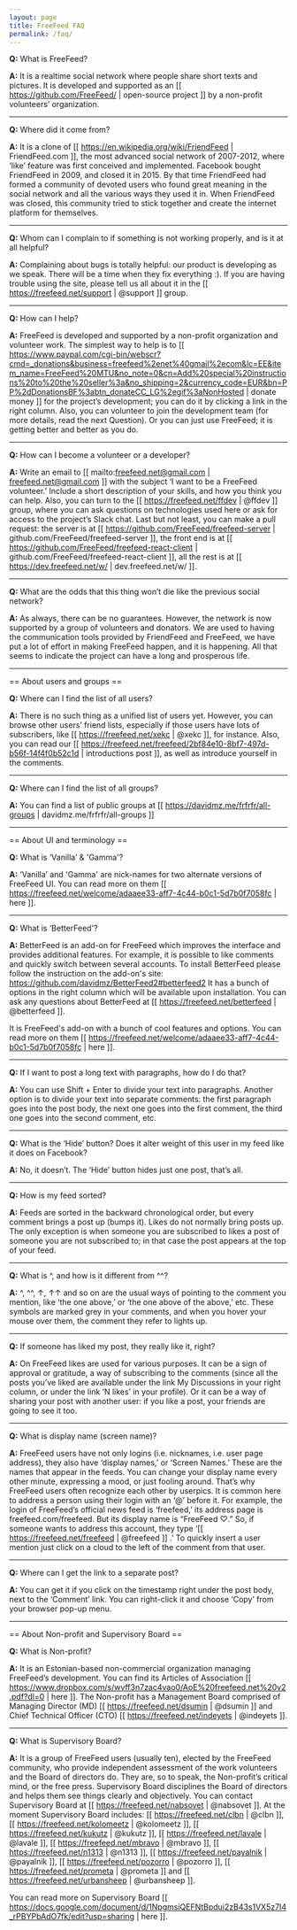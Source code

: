 ```yaml
---
layout: page
title: FreeFeed FAQ
permalink: /faq/
---
```


**Q:** What is FreeFeed?

**A:** It is a realtime social network where people share short texts and pictures. It is developed and supported as an [[ https://github.com/FreeFeed/ | open-source project ]] by a non-profit volunteers’ organization. 

---

**Q:** Where did it come from?

**A:** It is a clone of [[ https://en.wikipedia.org/wiki/FriendFeed | FriendFeed.com ]], the most advanced social network of 2007-2012, where ‘like’ feature was first conceived and implemented. Facebook bought FriendFeed in 2009, and closed it in 2015. By that time FriendFeed had formed a community of devoted users who found great meaning in the social network and all the various ways they used it in. When FriendFeed was closed, this community tried to stick together and create the internet platform for themselves.

---

**Q:** Whom can I complain to if something is not working properly, and is it at all helpful? 

**A:** Complaining about bugs is totally helpful: our product is developing as we speak. There will be a time when they fix everything :). If you are having trouble using the site, please tell us all about it in the [[ https://freefeed.net/support | @support ]] group.

---

**Q:** How can I help?

**A:** FreeFeed is developed and supported by a non-profit organization and volunteer work. The simplest way to help is to [[ https://www.paypal.com/cgi-bin/webscr?cmd=_donations&business=freefeed%2enet%40gmail%2ecom&lc=EE&item_name=FreeFeed%20MTU&no_note=0&cn=Add%20special%20instructions%20to%20the%20seller%3a&no_shipping=2&currency_code=EUR&bn=PP%2dDonationsBF%3abtn_donateCC_LG%2egif%3aNonHosted | donate money ]] for the project’s development; you can do it by clicking a link in the right column. Also, you can volunteer to join the development team (for more details, read the next Question). Or you can just use FreeFeed; it is getting better and better as you do.

---

**Q:** How can I become a volunteer or a developer?

**A:** Write an email to [[ mailto:freefeed.net@gmail.com | freefeed.net@gmail.com ]] with the subject ‘I want to be a FreeFeed volunteer.’ Include a short description of your skills, and how you think you can help. Also, you can turn to the [[ https://freefeed.net/ffdev | @ffdev ]] group, where you can ask questions on technologies used here or ask for access to the project’s Slack chat. Last but not least, you can make a pull request: the server is at [[ https://github.com/FreeFeed/freefeed-server | github.com/FreeFeed/freefeed-server ]], the front end is at [[ https://github.com/FreeFeed/freefeed-react-client | github.com/FreeFeed/freefeed-react-client ]], all the rest is at [[ https://dev.freefeed.net/w/ | dev.freefeed.net/w/ ]].

---

**Q:** What are the odds that this thing won’t die like the previous social network?

**A:** As always, there can be no guarantees. However, the network is now supported by a group of volunteers and donators. We are used to having the communication tools provided by FriendFeed and FreeFeed, we have put a lot of effort in making FreeFeed happen, and it is happening. All that seems to indicate the project can have a long and prosperous life.

---

== About users and groups ==

**Q:** Where can I find the list of all users?

**A:** There is no such thing as a unified list of users yet. However, you can browse other users’ friend lists, especially if those users have lots of subscribers, like [[ https://freefeed.net/xekc | @xekc ]], for instance. Also, you can read our [[ https://freefeed.net/freefeed/2bf84e10-8bf7-497d-b56f-14f4f0b52c1d | introductions post ]], as well as introduce yourself in the comments.

---

**Q:** Where can I find the list of all groups?

**A:** You can find a list of public groups at [[ https://davidmz.me/frfrfr/all-groups | davidmz.me/frfrfr/all-groups ]]

---

== About UI and terminology ==

**Q:** What is ‘Vanilla’ & 'Gamma'?

**A:** ‘Vanilla’ and 'Gamma' are nick-names for two alternate versions of FreeFeed UI. You can read more on them [[ https://freefeed.net/welcome/adaaee33-aff7-4c44-b0c1-5d7b0f7058fc | here ]].

---

**Q:** What is ‘BetterFeed'?

**A:** BetterFeed is an add-on for FreeFeed which improves the interface and provides additional features. For example, it is possible to like comments and quickly switch between several accounts. To install BetterFeed please follow the instruction on the add-on's site: https://github.com/davidmz/BetterFeed2#betterfeed2
It has a bunch of options in the right column which will be available upon installation.
You can ask any questions about BetterFeed at [[ https://freefeed.net/betterfeed | @betterfeed ]].

It is FreeFeed's add-on with a bunch of cool features and options. You can read more on them [[ https://freefeed.net/welcome/adaaee33-aff7-4c44-b0c1-5d7b0f7058fc | here ]].

---

**Q:** If I want to post a long text with paragraphs, how do I do that?

**A:** You can use Shift + Enter to divide your text into paragraphs. Another option is to divide your text into separate comments: the first paragraph goes into the post body, the next one goes into the first comment, the third one goes into the second comment, etc.

---

**Q:** What is the ‘Hide’ button? Does it alter weight of this user in my feed like it does on Facebook?

**A:** No, it doesn’t. The ‘Hide’ button hides just one post, that’s all.

---

**Q:** How is my feed sorted?

**A:** Feeds are sorted in the backward chronological order, but every comment brings a post up (bumps it). Likes do not normally bring posts up. The only exception is when someone you are subscribed to likes a post of someone you are not subscribed to; in that case the post appears at the top of your feed.

---

**Q:** What is ^, and how is it different from ^^? 

**A:** ^, ^^, ↑, ↑↑ and so on are the usual ways of pointing to the comment you mention, like ‘the one above,’ or ‘the one above of the above,’ etc. These symbols are marked grey in your comments, and when you hover your mouse over them, the comment they refer to lights up.

---

**Q:** If someone has liked my post, they really like it, right?

**A:** On FreeFeed likes are used for various purposes. It can be a sign of approval or gratitude, a way of subscribing to the comments (since all the posts you’ve liked are available under the link My Discussions in your right column, or under the link ‘N likes’ in your profile). Or it can be a way of sharing your post with another user: if you like a post, your friends are going to see it too.

---

**Q:** What is display name (screen name)?

**A:** FreeFeed users have not only logins (i.e. nicknames, i.e. user page address), they also have ‘display names,’ or ‘Screen Names.’ These are the names that appear in the feeds. You can change your display name every other minute, expressing a mood, or just fooling around. That’s why FreeFeed users often recognize each other by userpics. It is common here to address a person using their login with an ‘@’ before it. For example, the login of FreeFeed’s official news feed is ‘freefeed,’ its address page is freefeed.com/freefeed. But its display name is “FreeFeed ♡.” So, if someone wants to address this account, they type ‘[[ https://freefeed.net/freefeed | @freefeed ]] <what they have to say>.’ To quickly insert a user mention just click on a cloud to the left of the comment from that user.

---

**Q:** Where can I get the link to a separate post?

**A:** You can get it if you click on the timestamp right under the post body, next to the ‘Comment’ link. You can right-click it and choose ‘Copy’ from your browser pop-up menu.

---

== About Non-profit and Supervisory Board ==


**Q:** What is Non-profit?

**A:** It is an Estonian-based non-commercial organization managing FreeFeed’s development. You can find its Articles of Association [[ https://www.dropbox.com/s/wvff3n7zac4vao0/AoE%20freefeed.net%20v2.pdf?dl=0 | here ]]. The Non-profit has a Management Board comprised of Managing Director (MD) [[ https://freefeed.net/dsumin | @dsumin  ]] and Chief Technical Officer (CTO) [[ https://freefeed.net/indeyets | @indeyets ]].

---

**Q:** What is Supervisory Board?

**A:** It is a group of FreeFeed users (usually ten), elected by the FreeFeed community, who provide independent assessment of the work volunteers and the Board of directors do. They are, so to speak, the Non-profit’s critical mind, or the free press. Supervisory Board disciplines the Board of directors and helps them see things clearly and objectively. You can contact Supervisory Board at [[ https://freefeed.net/nabsovet | @nabsovet ]]. At the moment Supervisory Board includes: [[ https://freefeed.net/clbn | @clbn ]], [[ https://freefeed.net/kolomeetz | @kolomeetz ]], [[ https://freefeed.net/kukutz | @kukutz ]], [[ https://freefeed.net/lavale | @lavale ]], [[ https://freefeed.net/mbravo | @mbravo ]], [[ https://freefeed.net/n1313 | @n1313 ]], [[ https://freefeed.net/payalnik | @payalnik ]], [[ https://freefeed.net/pozorro | @pozorro ]], [[ https://freefeed.net/prometa | @prometa ]] and
[[ https://freefeed.net/urbansheep | @urbansheep ]]. 

You can read more on Supervisory Board [[ https://docs.google.com/document/d/1NpgmsiQEFNtBpdui2zB43s1VX5z7I4_rPBYPbAdO7fk/edit?usp=sharing | here ]].